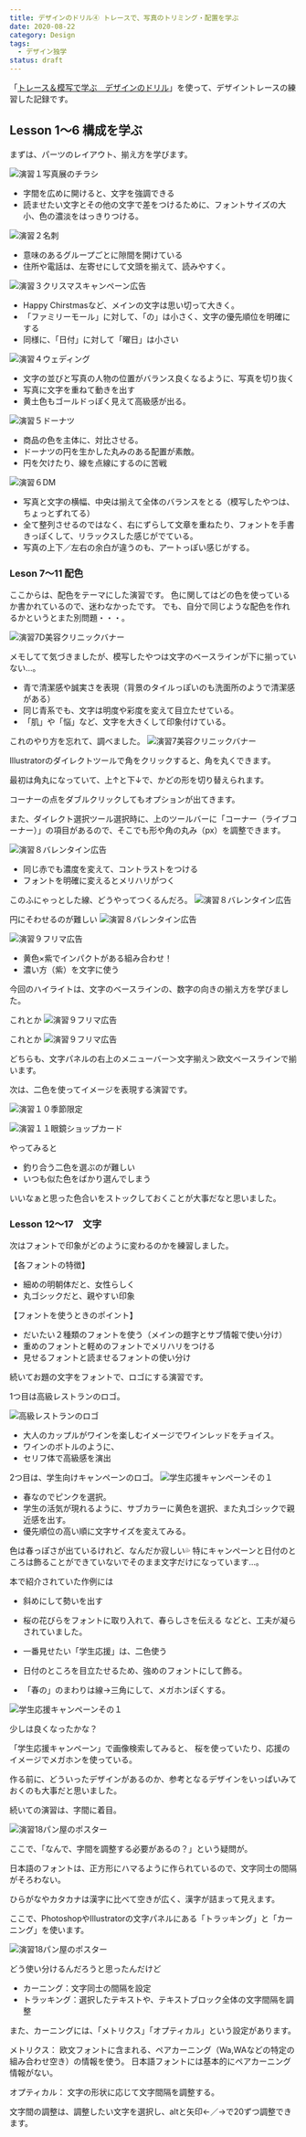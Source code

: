 ```yaml
---
title: デザインのドリル④ トレースで、写真のトリミング・配置を学ぶ
date: 2020-08-22
category: Design
tags:
  - デザイン独学
status: draft
---
```


「<a href="https://amzn.to/34u9ts6" target="_blank" rel="nofollow">トレース＆模写で学ぶ　デザインのドリル</a>」を使って、デザイントレースの練習した記録です。

## Lesson 1〜6 構成を学ぶ

まずは、パーツのレイアウト、揃え方を学びます。

![演習１写真展のチラシ](ss-trace-01.jpg)

* 字間を広めに開けると、文字を強調できる
* 読ませたい文字とその他の文字で差をつけるために、フォントサイズの大小、色の濃淡をはっきりつける。


![演習２名刺](ss-trace-02.jpg)

* 意味のあるグループごとに隙間を開けている
* 住所や電話は、左寄せにして文頭を揃えて、読みやすく。


![演習３クリスマスキャンペーン広告](ss-trace-03.jpg)

* Happy Chirstmasなど、メインの文字は思い切って大きく。
* 「ファミリーモール」に対して、「の」は小さく、文字の優先順位を明確にする
* 同様に、「日付」に対して「曜日」は小さい


![演習４ウェディング](ss-trace-04.jpg)

* 文字の並びと写真の人物の位置がバランス良くなるように、写真を切り抜く
* 写真に文字を重ねて動きを出す
* 黄土色もゴールドっぽく見えて高級感が出る。


![演習５ドーナツ](ss-trace-05.jpg)

* 商品の色を主体に、対比させる。
* ドーナツの円を生かした丸みのある配置が素敵。
* 円を欠けたり、線を点線にするのに苦戦


![演習６DM](ss-trace-06.jpg)

* 写真と文字の横幅、中央は揃えて全体のバランスをとる（模写したやつは、ちょっとずれてる）
* 全て整列させるのではなく、右にずらして文章を重ねたり、フォントを手書きっぽくして、リラックスした感じがでている。
* 写真の上下／左右の余白が違うのも、アートっぽい感じがする。

### Leson 7〜11 配色

ここからは、配色をテーマにした演習です。
色に関してはどの色を使っているか書かれているので、迷わなかったです。
でも、自分で同じような配色を作れるかというとまた別問題・・・。

![演習7D美容クリニックバナー](ss-trace-07.jpg)

メモしてて気づきましたが、模写したやつは文字のベースラインが下に揃っていない…。

* 青で清潔感や誠実さを表現（背景のタイルっぽいのも洗面所のようで清潔感がある）
* 同じ青系でも、文字は明度や彩度を変えて目立たせている。
* 「肌」や「悩」など、文字を大きくして印象付けている。

これのやり方を忘れて、調べました。
![演習7美容クリニックバナー](ss-trace-07-2.jpg)

Illustratorのダイレクトツールで角をクリックすると、角を丸くできます。

最初は角丸になっていて、上↑と下↓で、かどの形を切り替えられます。

コーナーの点をダブルクリックしてもオプションが出てきます。

また、ダイレクト選択ツール選択時に、上のツールバーに「コーナー（ライブコーナー）」の項目があるので、そこでも形や角の丸み（px）を調整できます。


![演習８バレンタイン広告](ss-trace-08.jpg)

* 同じ赤でも濃度を変えて、コントラストをつける
* フォントを明確に変えるとメリハリがつく

このふにゃっとした線、どうやってつくるんだろ。
![演習８バレンタイン広告](ss-trace-08-2.jpg)

円にそわせるのが難しい
![演習８バレンタイン広告](ss-trace-08-3.jpg)


![演習９フリマ広告](ss-trace-09.jpg)

* 黄色×紫でインパクトがある組み合わせ！
* 濃い方（紫）を文字に使う

今回のハイライトは、文字のベースラインの、数字の向きの揃え方を学びました。

これとか
![演習９フリマ広告](ss-trace-09-2.jpg)

これとか
![演習９フリマ広告](ss-trace-09-3.jpg)

どちらも、文字パネルの右上のメニューバー＞文字揃え＞欧文ベースラインで揃います。

次は、二色を使ってイメージを表現する演習です。

![演習１０季節限定](ss-trace-10.jpg)

![演習１１眼鏡ショップカード](ss-trace-11.jpg)

やってみると

* 釣り合う二色を選ぶのが難しい
* いつも似た色をばかり選んでしまう

いいなぁと思った色合いをストックしておくことが大事だなと思いました。

### Lesson 12〜17　文字

次はフォントで印象がどのように変わるのかを練習しました。

【各フォントの特徴】

* 細めの明朝体だと、女性らしく
* 丸ゴシックだと、親やすい印象

【フォントを使うときのポイント】

* だいたい２種類のフォントを使う（メインの題字とサブ情報で使い分け）
* 重めのフォントと軽めのフォントでメリハリをつける
* 見せるフォントと読ませるフォントの使い分け

続いてお題の文字をフォントで、ロゴにする演習です。

1つ目は高級レストランのロゴ。

![高級レストランのロゴ](ss-trace-16.jpg)

* 大人のカップルがワインを楽しむイメージでワインレッドをチョイス。
* ワインのボトルのように、
* セリフ体で高級感を演出

2つ目は、学生向けキャンペーンのロゴ。
![学生応援キャンペーンその１](ss-trace-17-1.jpg)

* 春なのでピンクを選択。
* 学生の活気が現れるように、サブカラーに黄色を選択、また丸ゴシックで親近感を出す。
* 優先順位の高い順に文字サイズを変えてみる。

色は春っぽさが出ているけれど、なんだか寂しい💦
特にキャンペーンと日付のところは飾ることができていないでそのまま文字だけになっています…。

本で紹介されていた作例には
* 斜めにして勢いを出す
* 桜の花びらをフォントに取り入れて、春らしさを伝える
などと、工夫が凝らされていました。


* 一番見せたい「学生応援」は、二色使う
* 日付のところを目立たせるため、強めのフォントにして飾る。
* 「春の」のまわりは線→三角にして、メガホンぽくする。

![学生応援キャンペーンその１](ss-trace-17-2.jpg)

少しは良くなったかな？

「学生応援キャンペーン」で画像検索してみると、
桜を使っていたり、応援のイメージでメガホンを使っている。

作る前に、どういったデザインがあるのか、参考となるデザインをいっぱいみておくのも大事だと思いました。


続いての演習は、字間に着目。

![演習18パン屋のポスター](ss-trace-18.jpg)

ここで、「なんで、字間を調整する必要があるの？」という疑問が。

日本語のフォントは、正方形にハマるように作られているので、文字同士の間隔がそろわない。

ひらがなやカタカナは漢字に比べて空きが広く、漢字が詰まって見えます。

ここで、PhotoshopやIllustratorの文字パネルにある「トラッキング」と「カーニング」を使います。

![演習18パン屋のポスター](ss-trace-18-2.jpg)

どう使い分けるんだろうと思ったんだけど

* カーニング：文字同士の間隔を設定
* トラッキング：選択したテキストや、テキストブロック全体の文字間隔を調整

また、カーニングには、「メトリクス」「オプティカル」という設定があります。

メトリクス：
欧文フォントに含まれる、ペアカーニング（Wa,WAなどの特定の組み合わせ空き）の情報を使う。
日本語フォントには基本的にペアカーニング情報がない。

オプティカル：
文字の形状に応じて文字間隔を調整する。

文字間の調整は、調整したい文字を選択し、altと矢印←／→で20ずつ調整できます。
